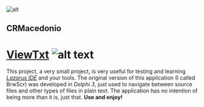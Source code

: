 ![alt](https://avatars0.githubusercontent.com/u/7152582?s=460&v=4) 
## CRMacedonio ##


# [ViewTxt](https://github.com/crmacedonio/ViewTxt) ![alt text](https://raw.githubusercontent.com/crmacedonio/ViewTxt/master/ViewTxt-logo-003.ico) 

This project, a very small project, is very useful for testing and learning [*Lazarus IDE*](https://www.lazarus-ide.org/) and your tools. 
The original version of this application (I called BrwScr) was developed in *Delphi 3*, just used to navigate 
between source files and other types of files in plain text. 
The application has no intention of being more than it is, just that. **Use and enjoy!**


